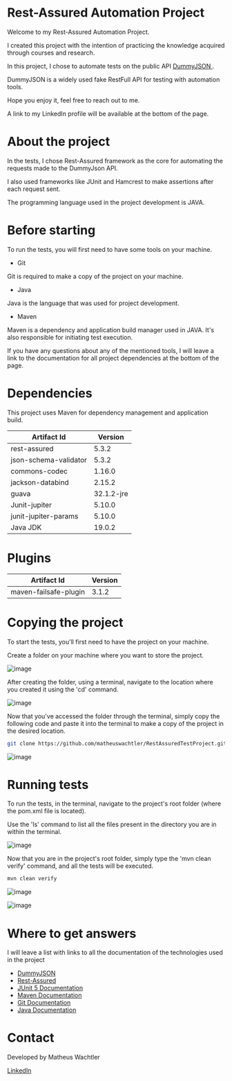 # Rest-Assured Automation Project


Welcome to my Rest-Assured Automation Project.

I created this project with the intention of practicing the knowledge acquired through courses and research.

In this project, I chose to automate tests on the public API  <a href="https://dummyjson.com/"> DummyJSON </a>.

DummyJSON is a widely used fake RestFull API for testing with automation tools.

Hope you enjoy it, feel free to reach out to me.

A link to my LinkedIn profile will be available at the bottom of the page.



# About the project


In the tests, I chose Rest-Assured framework as the core for automating the requests made to the DummyJson API.

I also used frameworks like JUnit and Hamcrest to make assertions after each request sent.

The programming language used in the project development is JAVA.



# Before starting

To run the tests, you will first need to have some tools on your machine.

* Git

Git is required to make a copy of the project on your machine.

* Java 

Java is the language that was used for project development.



* Maven

Maven is a dependency and application build manager used in JAVA. It's also responsible for initiating test execution.

If you have any questions about any of the mentioned tools, I will leave a link to the documentation for all project dependencies at the bottom of the page.



# Dependencies

This project uses Maven for dependency management and application build.

| Artifact Id  | Version |
| ------------- | ------------- |
| rest-assured | 5.3.2 |
| json-schema-validator | 5.3.2 |
| commons-codec | 1.16.0 |
| jackson-databind | 2.15.2 |
| guava | 32.1.2-jre |
| Junit-jupiter | 5.10.0 |
| junit-jupiter-params | 5.10.0 |
| Java JDK | 19.0.2 |



# Plugins
| Artifact Id  | Version |
| ------------- | ------------- |
| maven-failsafe-plugin  | 3.1.2 |


# Copying the project

To start the tests, you'll first need to have the project on your machine.

Create a folder on your machine where you want to store the project.

![image](https://github.com/matheuswachtler/RestAssuredTestProject/assets/76985572/b12f28a8-3d81-4d9a-bc7a-8df47fca8e6e)

After creating the folder, using a terminal, navigate to the location where you created it using the 'cd' command.

![image](https://github.com/matheuswachtler/RestAssuredTestProject/assets/76985572/3d4c2817-cb16-47c1-9bbb-1290dedc3012)


Now that you've accessed the folder through the terminal, simply copy the following code and paste it into the terminal to make a copy of the project in the desired location.

```bash
git clone https://github.com/matheuswachtler/RestAssuredTestProject.git
```

![image](https://github.com/matheuswachtler/RestAssuredTestProject/assets/76985572/4a4273e7-c5d1-4a38-a760-2cac517ad25b)


# Running tests

To run the tests, in the terminal, navigate to the project's root folder (where the pom.xml file is located).

Use the 'ls' command to list all the files present in the directory you are in within the terminal.

![image](https://github.com/matheuswachtler/RestAssuredTestProject/assets/76985572/69465ff2-8f6d-412d-adb3-c1ea76240a6e)

Now that you are in the project's root folder, simply type the 'mvn clean verify' command, and all the tests will be executed.

```bash
mvn clean verify
```
![image](https://github.com/matheuswachtler/RestAssuredTestProject/assets/76985572/74f8a4de-fb05-43d8-94d4-962274b8bd0b)

![image](https://github.com/matheuswachtler/RestAssuredTestProject/assets/76985572/876a6032-f9c7-415a-88e9-761f0890ba33)


# Where to get answers

I will leave a list with links to all the documentation of the technologies used in the project

* [DummyJSON](https://dummyjson.com/docs/products)
* [Rest-Assured](https://rest-assured.io/)
* [JUnit 5 Documentation](https://junit.org/junit5/docs/current/user-guide/)
* [Maven Documentation](https://maven.apache.org/)
* [Git Documentation](https://docs.github.com/pt/get-started/using-git/about-git)
* [Java Documentation](https://www.oracle.com/java/technologies/javase/jdk19-archive-downloads.html)

# Contact

Developed by Matheus Wachtler

[LinkedIn](https://www.linkedin.com/in/matheus-wachtler-a9a92911a/)
